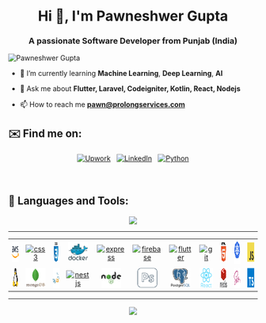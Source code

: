 <h1 align="center">Hi 👋, I'm Pawneshwer Gupta</h1>
<h3 align="center">A passionate Software Developer from Punjab (India)</h3>

<p align="left"> <img src="https://komarev.com/ghpvc/?username=prolongservices&label=Profile%20views&color=0e75b6&style=flat" alt="Pawneshwer Gupta" /> </p>

- 🌱 I’m currently learning **Machine Learning**, **Deep Learning**, **AI**

- 💬 Ask me about **Flutter, Laravel, Codeigniter, Kotlin, React, Nodejs**

- 📫 How to reach me **pawn@prolongservices.com**

## ✉️ Find me on:


<p align="center">
 <a href="https://www.upwork.com/freelancers/~011b027b34ecf4d2b2" target="_blank" rel="noopener noreferrer"> <img src="https://upload.wikimedia.org/wikipedia/commons/f/f4/Upwork_Logo.svg" alt="Upwork" height="40" style="vertical-align:top; margin:4px"></a>
 <a href="https://www.linkedin.com/company/prolong-services/" target="_blank" rel="noopener noreferrer"> <img src="https://upload.wikimedia.org/wikipedia/commons/0/01/LinkedIn_Logo.svg" alt="LinkedIn" height="40" style="vertical-align:top; margin:4px"></a>
 <a href="mailto:pawn@prolongservices.com"> <img src="https://upload.wikimedia.org/wikipedia/commons/7/7e/Gmail_icon_%282020%29.svg" alt="Python" height="40" style="vertical-align:top; margin:4px"></a>
</p>

<br />

## 🧰 Languages and Tools:
<div align="center">
    <img align="center" src="https://github-readme-stats.vercel.app/api/top-langs/?username=prolongservices&layout=compact" />
 </div>
 <hr>
<table style="margin: auto;">
    <tr>
        <td align="center" width="96">
            <a href="https://aws.amazon.com" target="_blank" rel="noreferrer"> <img
                    src="https://raw.githubusercontent.com/devicons/devicon/master/icons/amazonwebservices/amazonwebservices-original-wordmark.svg"
                    alt="aws" width="40" height="40" /> </a>
        </td>
        <td align="center" width="96">
            <a href="https://laravel.com" target="_blank" rel="noreferrer"> <img
                    src="https://upload.wikimedia.org/wikipedia/commons/9/9a/Laravel.svg"
                    alt="css3" width="40" height="40" /> </a>
        </td>
        <td align="center" width="96">
            <a href="https://www.w3schools.com/css/" target="_blank" rel="noreferrer"> <img
                    src="https://raw.githubusercontent.com/devicons/devicon/master/icons/css3/css3-original-wordmark.svg"
                    alt="css3" width="40" height="40" /> </a>
        </td>
        <td align="center" width="96">
            <a href="https://www.docker.com/" target="_blank" rel="noreferrer"> <img
                    src="https://raw.githubusercontent.com/devicons/devicon/master/icons/docker/docker-original-wordmark.svg"
                    alt="docker" width="40" height="40" /> </a>
        </td>
        <td align="center" width="96">
            <a href="https://www.adobe.com/products/xd.html" target="_blank" rel="noreferrer"> <img
                    src="https://upload.wikimedia.org/wikipedia/commons/d/dc/Adobe_Experience_Design_logo.svg"
                    alt="express" width="40" height="40" /> </a>
        </td>
        <td align="center" width="96">
            <a href="https://firebase.google.com/" target="_blank" rel="noreferrer"> <img
                    src="https://www.vectorlogo.zone/logos/firebase/firebase-icon.svg" alt="firebase" width="40"
                    height="40" /> </a>
        </td>
        <td align="center" width="96">
            <a href="https://flutter.dev" target="_blank" rel="noreferrer"> <img
                src="https://www.vectorlogo.zone/logos/flutterio/flutterio-icon.svg" alt="flutter" width="40" height="40" />
        </a> 
        </td>
        <td align="center" width="96">
            <a href="https://git-scm.com/" target="_blank" rel="noreferrer"> <img
                src="https://www.vectorlogo.zone/logos/git-scm/git-scm-icon.svg" alt="git" width="40" height="40" /> </a> 
        </td>
        <td align="center" width="96">
            <a href="https://www.w3.org/html/" target="_blank" rel="noreferrer"> <img
                src="https://raw.githubusercontent.com/devicons/devicon/master/icons/html5/html5-original-wordmark.svg"
                alt="html5" width="40" height="40" /> </a>
        </td>
        <td align="center" width="96">
            <a href="#macropower-tech">
                <img src="https://raw.githubusercontent.com/cncf/artwork/master/projects/kubernetes/icon/color/kubernetes-icon-color.svg"
                    width="48" height="48" alt="Kubernetes" />
            </a>
        </td>
        <td align="center" width="96">
            <a href="https://developer.mozilla.org/en-US/docs/Web/JavaScript"
            target="_blank" rel="noreferrer"> <img
                src="https://raw.githubusercontent.com/devicons/devicon/master/icons/javascript/javascript-original.svg"
                alt="javascript" width="40" height="40" /> </a> 
        </td>
    </tr>
    <tr>
        <td align="center" width="96">
            <a href="https://www.linux.org/" target="_blank"
        rel="noreferrer"> <img
            src="https://raw.githubusercontent.com/devicons/devicon/master/icons/linux/linux-original.svg" alt="linux"
            width="40" height="40" /> </a>
        </td>
        <td align="center" width="96">
            <a href="https://www.mongodb.com/" target="_blank" rel="noreferrer"> <img
                src="https://raw.githubusercontent.com/devicons/devicon/master/icons/mongodb/mongodb-original-wordmark.svg"
                alt="mongodb" width="40" height="40" /> </a>
        </td>
        <td align="center" width="96">
            <a href="https://www.mysql.com/" target="_blank"
            rel="noreferrer"> <img
                src="https://raw.githubusercontent.com/devicons/devicon/master/icons/mysql/mysql-original-wordmark.svg"
                alt="mysql" width="40" height="40" /> </a>
        </td>
        <td align="center" width="96">
            <a href="https://www.figma.com/" target="_blank" rel="noreferrer">
                <img src="https://upload.wikimedia.org/wikipedia/commons/3/33/Figma-logo.svg" alt="nestjs"
                    width="40" height="40" /> </a>
        </td>
        <td align="center" width="96">
            <a href="https://nodejs.org" target="_blank" rel="noreferrer"> <img
                src="https://raw.githubusercontent.com/devicons/devicon/master/icons/nodejs/nodejs-original-wordmark.svg"
                alt="nodejs" width="40" height="40" /> </a> 
        </td>
        <td align="center" width="96">
            <a href="https://www.photoshop.com/en" target="_blank"
            rel="noreferrer"> <img
                src="https://raw.githubusercontent.com/devicons/devicon/master/icons/photoshop/photoshop-line.svg"
                alt="photoshop" width="40" height="40" /> </a>
        </td>
        <td align="center" width="96">
            <a href="https://www.postgresql.org" target="_blank"
        rel="noreferrer"> <img
            src="https://raw.githubusercontent.com/devicons/devicon/master/icons/postgresql/postgresql-original-wordmark.svg"
            alt="postgresql" width="40" height="40" /> </a>
        </td>
        <td align="center" width="96">
            <a href="https://reactjs.org/" target="_blank"
            rel="noreferrer"> <img
                src="https://raw.githubusercontent.com/devicons/devicon/master/icons/react/react-original-wordmark.svg"
                alt="react" width="40" height="40" /> </a>
        </td>
        <td align="center" width="96">
            <a href="https://redis.io" target="_blank" rel="noreferrer"> <img
                src="https://raw.githubusercontent.com/devicons/devicon/master/icons/redis/redis-original-wordmark.svg"
                alt="redis" width="40" height="40" /> </a> 
        </td>
        <td align="center" width="96">
            <a href="https://sass-lang.com" target="_blank" rel="noreferrer">
                <img src="https://raw.githubusercontent.com/devicons/devicon/master/icons/sass/sass-original.svg" alt="sass"
                    width="40" height="40" /> </a> 
        </td>
        <td align="center" width="96">
            <a href="https://www.typescriptlang.org/" target="_blank" rel="noreferrer">
                <img src="https://raw.githubusercontent.com/devicons/devicon/master/icons/typescript/typescript-original.svg"
                    alt="typescript" width="40" height="40" /> </a>
        </td>
    </tr>
</table>
<hr>
<div align="center">
    <img align="center" src="https://github-readme-stats.vercel.app/api?username=prolongservices&show_icons=true&theme=radical" />
</div>
